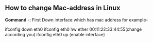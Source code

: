 ## How to change Mac-address in Linux

**Command** -:     First Down interface which has mac address for example-    

ifconfig down eth0
ifconfig eth0 hw ether 00:11:22:33:44:55(change according you)
ifconfig eth0 up (enable interface)
